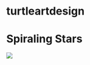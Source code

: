 # turtleartdesign
<h1>Spiraling Stars</h1>

<img src="https://github.com/assassinlife2003/turtleartdesign/blob/master/Screen%20Shot%202017-11-01%20at%208.29.25%20PM.png">
